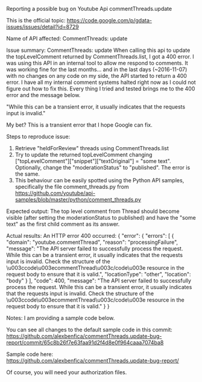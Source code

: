 
Reporting a possible bug on Youtube Api commentThreads.update 

This is the official topic:
https://code.google.com/p/gdata-issues/issues/detail?id=8729


Name of API affected: CommentThreads: update


Issue summary:
CommentThreads: update 
When calling this api to update the topLevelComment returned by CommentThreads.list, I got a 400 error.
I was using this API in an internal tool to allow me respond to comments. 
It was working fine for the last months... and in the last days (~2016-11-07) with no changes on any code on my side, the API started to return a 400 error. 
I have all my internal comment systems halted right now as I could not figure out how to fix this. 
Every thing I tried and tested brings me to the 400 error and the message below.

"While this can be a transient error, it usually indicates that the requests input is invalid."

My bet? This is a transient error that I hope Google can fix. 


Steps to reproduce issue:
1. Retrieve "heldForReview" threads using CommentThreads.list
2. Try to update the returned topLevelComment changing ["topLevelComment"]["snippet"]["textOriginal"] = "some text". Optionally, change the "moderationStatus" to "published". The error is the same.
3. This behaviour can be easily spotted using the Python API samples, specifically the file comment_threads.py from https://github.com/youtube/api-samples/blob/master/python/comment_threads.py

Expected output:
The top level comment from Thread should become visible (after setting the moderationStatus to published) and have the "some text" as the first child comment as its answer.

Actual results:
An HTTP error 400 occurred:
{
 "error": {
  "errors": [
   {
    "domain": "youtube.commentThread",
    "reason": "processingFailure",
    "message": "The API server failed to successfully process the request. While this can be a transient error, it usually indicates that the requests input is invalid. Check the structure of the \u003ccode\u003ecommentThread\u003c/code\u003e resource in the request body to ensure that it is valid.",
    "locationType": "other",
    "location": "body"
   }
  ],
  "code": 400,
  "message": "The API server failed to successfully process the request. While this can be a transient error, it usually indicates that the requests input is invalid. Check the structure of the \u003ccode\u003ecommentThread\u003c/code\u003e resource in the request body to ensure that it is valid."
 }
}


Notes:
I am providing a sample code below. 

You can see all changes to the default sample code in this commit:
https://github.com/alexbenfica/commentThreads.update-bug-report/commit/65c8b26f7e63faa91d2f4d8e0f964caaa7074ba8


Sample code here:
https://github.com/alexbenfica/commentThreads.update-bug-report/


Of course, you will need your authorization files.
